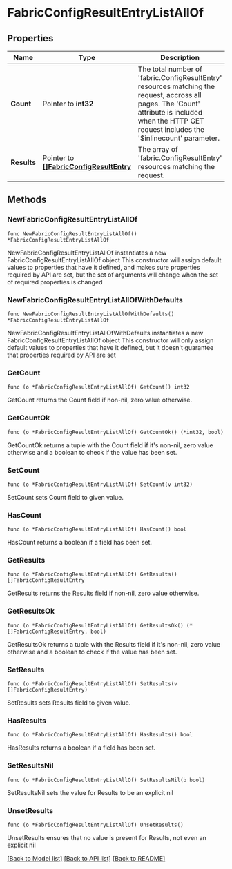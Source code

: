 # FabricConfigResultEntryListAllOf

## Properties

Name | Type | Description | Notes
------------ | ------------- | ------------- | -------------
**Count** | Pointer to **int32** | The total number of &#39;fabric.ConfigResultEntry&#39; resources matching the request, accross all pages. The &#39;Count&#39; attribute is included when the HTTP GET request includes the &#39;$inlinecount&#39; parameter. | [optional] 
**Results** | Pointer to [**[]FabricConfigResultEntry**](fabric.ConfigResultEntry.md) | The array of &#39;fabric.ConfigResultEntry&#39; resources matching the request. | [optional] 

## Methods

### NewFabricConfigResultEntryListAllOf

`func NewFabricConfigResultEntryListAllOf() *FabricConfigResultEntryListAllOf`

NewFabricConfigResultEntryListAllOf instantiates a new FabricConfigResultEntryListAllOf object
This constructor will assign default values to properties that have it defined,
and makes sure properties required by API are set, but the set of arguments
will change when the set of required properties is changed

### NewFabricConfigResultEntryListAllOfWithDefaults

`func NewFabricConfigResultEntryListAllOfWithDefaults() *FabricConfigResultEntryListAllOf`

NewFabricConfigResultEntryListAllOfWithDefaults instantiates a new FabricConfigResultEntryListAllOf object
This constructor will only assign default values to properties that have it defined,
but it doesn't guarantee that properties required by API are set

### GetCount

`func (o *FabricConfigResultEntryListAllOf) GetCount() int32`

GetCount returns the Count field if non-nil, zero value otherwise.

### GetCountOk

`func (o *FabricConfigResultEntryListAllOf) GetCountOk() (*int32, bool)`

GetCountOk returns a tuple with the Count field if it's non-nil, zero value otherwise
and a boolean to check if the value has been set.

### SetCount

`func (o *FabricConfigResultEntryListAllOf) SetCount(v int32)`

SetCount sets Count field to given value.

### HasCount

`func (o *FabricConfigResultEntryListAllOf) HasCount() bool`

HasCount returns a boolean if a field has been set.

### GetResults

`func (o *FabricConfigResultEntryListAllOf) GetResults() []FabricConfigResultEntry`

GetResults returns the Results field if non-nil, zero value otherwise.

### GetResultsOk

`func (o *FabricConfigResultEntryListAllOf) GetResultsOk() (*[]FabricConfigResultEntry, bool)`

GetResultsOk returns a tuple with the Results field if it's non-nil, zero value otherwise
and a boolean to check if the value has been set.

### SetResults

`func (o *FabricConfigResultEntryListAllOf) SetResults(v []FabricConfigResultEntry)`

SetResults sets Results field to given value.

### HasResults

`func (o *FabricConfigResultEntryListAllOf) HasResults() bool`

HasResults returns a boolean if a field has been set.

### SetResultsNil

`func (o *FabricConfigResultEntryListAllOf) SetResultsNil(b bool)`

 SetResultsNil sets the value for Results to be an explicit nil

### UnsetResults
`func (o *FabricConfigResultEntryListAllOf) UnsetResults()`

UnsetResults ensures that no value is present for Results, not even an explicit nil

[[Back to Model list]](../README.md#documentation-for-models) [[Back to API list]](../README.md#documentation-for-api-endpoints) [[Back to README]](../README.md)



